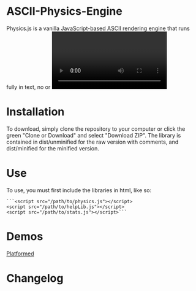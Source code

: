 # ASCII-Physics-Engine
Physics.js is a vanilla JavaScript-based ASCII rendering engine that runs fully in text, no <canvas> or <video> element required. The only dependency is a browser with JavaScript and the script HelpLib.js, it even runs on my kindle paperwhite!

# Installation
To download, simply clone the repository to your computer or click the green "Clone or Download" and select "Download ZIP". The library is contained in dist/unminified for the raw version with comments, and dist/minified for the minified version.

# Use
To use, you must first include the libraries in html, like so:


    ```<script src="/path/to/physics.js"></script>
    <script src="/path/to/helpLib.js"></script>
    <script src="/path/to/stats.js"></script>```

# Demos
[Platformed](https://aaronbecker.tech/code/platformedv5)

# Changelog
